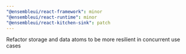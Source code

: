 ```yaml
---
"@ensembleui/react-framework": minor
"@ensembleui/react-runtime": minor
"@ensembleui/react-kitchen-sink": patch
---
```


Refactor storage and data atoms to be more resilient in concurrent use cases
